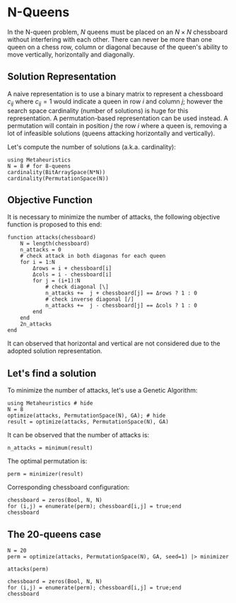# N-Queens

In the N-queen problem, $N$ queens must be placed on an $N\times N$ chessboard without interfering with each other.
There can never be more than one queen on a chess row, column or diagonal because of the queen's ability to move vertically, horizontally and diagonally. 

## Solution Representation

A naive representation is to use a binary matrix to represent a chessboard $c_{ij}$
where $c_{ij}=1$ would indicate a queen in row $i$ and column $j$; however the search
space cardinality (number of solutions) is huge for this representation.
A permutation-based representation can be used instead.
A permutation will contain in position $j$ the row $i$ where a queen is, removing a lot of
infeasible solutions (queens attacking horizontally and vertically).

Let's compute the number of solutions (a.k.a. cardinality):

```@repl
using Metaheuristics
N = 8 # for 8-queens
cardinality(BitArraySpace(N*N))
cardinality(PermutationSpace(N))
```

## Objective Function

It is necessary to minimize the number of attacks, the following objective function is
proposed to this end:

```@example queens
function attacks(chessboard)
    N = length(chessboard)
    n_attacks = 0
    # check attack in both diagonas for each queen
    for i = 1:N
        Δrows = i + chessboard[i]
        Δcols = i - chessboard[i]
        for j = (i+1):N
            # check diagonal [\]
            n_attacks +=  j + chessboard[j] == Δrows ? 1 : 0
            # check inverse diagonal [/]
            n_attacks +=  j - chessboard[j] == Δcols ? 1 : 0
        end
    end
    2n_attacks
end
```

It can observed that horizontal and vertical are not considered due to the
adopted solution representation.


## Let's find a solution

To minimize the number of attacks, let's use a Genetic Algorithm:

```@example queens
using Metaheuristics # hide
N = 8
optimize(attacks, PermutationSpace(N), GA); # hide
result = optimize(attacks, PermutationSpace(N), GA)
```

It can be observed that the number of attacks is:

```@example queens
n_attacks = minimum(result)
```

The optimal permutation is:

```@example queens
perm = minimizer(result)
```

Corresponding chessboard configuration:

```@example queens
chessboard = zeros(Bool, N, N)
for (i,j) = enumerate(perm); chessboard[i,j] = true;end
chessboard
```

## The 20-queens case

```@example queens
N = 20
perm = optimize(attacks, PermutationSpace(N), GA, seed=1) |> minimizer
```

```@example queens
attacks(perm)
```


```@example queens
chessboard = zeros(Bool, N, N)
for (i,j) = enumerate(perm); chessboard[i,j] = true;end
chessboard
```
